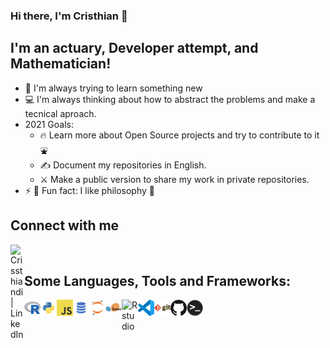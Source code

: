 <!--
**crissthiandi/crissthiandi** is a ✨ _special_ ✨ repository because its `README.md` (this file) appears on your GitHub profile.

Here are some ideas to get you started:

- 🔭 I’m currently working on ...
- 🌱 I’m currently learning ...
- 👯 I’m looking to collaborate on ...
- 🤔 I’m looking for help with ...
- 💬 Ask me about ...
- 📫 How to reach me: ...
- 😄 Pronouns: ...
- ⚡ Fun fact: ...
-->

### Hi there, I'm Cristhian 👋

## I'm an actuary, Developer attempt, and Mathematician!

- 🐣 I'm always trying to learn something new
- 💻 I'm always thinking about how to abstract the problems and make a tecnical aproach.
-  2021 Goals:
    - 🔥 Learn more about Open Source projects and try to contribute to it ⛲
    - ✍️ Document my repositories in English.
    - ⚔️ Make a public version to share my work in private repositories.
- ⚡️ 🔭 Fun fact: I like philosophy 💛
  
## Connect with me

[<img align="left" alt="Crissthiandi | LinkedIn" width="22px" src="https://cdn.jsdelivr.net/npm/simple-icons@v3/icons/linkedin.svg" />][linkedin]
<br>

## Some Languages, Tools and Frameworks:

<img align="left" alt="R" width="26px" src="https://raw.githubusercontent.com/github/explore/main/topics/r/r.png" />
<img align="left" alt="Python" width="26px" src="https://raw.githubusercontent.com/github/explore/main/topics/python/python.png" />
<img align="left" alt="JavaScript" width="26px" src="https://raw.githubusercontent.com/github/explore/main/topics/javascript/javascript.png" />
<img align="left" alt="SQL" width="26px" src="https://raw.githubusercontent.com/github/explore/main/topics/sql/sql.png" />
<img align="left" alt="Jupyter Notebook" width="26px" src="https://raw.githubusercontent.com/github/explore/main/topics/jupyter-notebook/jupyter-notebook.png" />
<img align="left" alt="Scikit Learn" width="26px" src="https://raw.githubusercontent.com/github/explore/main/topics/scikit-learn/scikit-learn.png" />

<img align="left" alt="Rstudio" width="26px" src="https://avatars0.githubusercontent.com/u/513560?s=200&v=4" />
<img align="left" alt="Visual Studio Code" width="26px" src="https://raw.githubusercontent.com/github/explore/main/topics/visual-studio-code/visual-studio-code.png" />
<img align="left" alt="Git" width="26px" src="https://raw.githubusercontent.com/github/explore/80688e429a7d4ef2fca1e82350fe8e3517d3494d/topics/git/git.png" />
<img align="left" alt="Github" width="26px" src="https://raw.githubusercontent.com/github/explore/78df643247d429f6cc873026c0622819ad797942/topics/github/github.png" />
<img align="left" alt="Terminal" width="26px" src="https://raw.githubusercontent.com/github/explore/78df643247d429f6cc873026c0622819ad797942/topics/terminal/terminal.png" />


<br>
 

 
<!-- Abbreviationss -->
[linkedin]: https://www.linkedin.com/in/crissthiandi/
